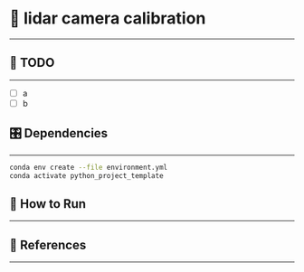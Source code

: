# 📝 lidar camera calibration #
***

## :tada: TODO ##
***

- [ ] a
- [ ] b

## 🎛  Dependencies ##
***

```bash
conda env create --file environment.yml
conda activate python_project_template
```

## :running: How to Run ##
***

## :gem: References ##
***
